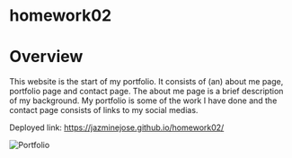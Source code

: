 # homework02

<h1> Overview </h1>
This website is the start of my portfolio. It consists of (an) about me page, portfolio page and contact page. The about me page is a brief description of my background. My portfolio is some of the work I have done and the contact page consists of links to my social medias. 

Deployed link: https://jazminejose.github.io/homework02/

<img src="https://user-images.githubusercontent.com/92974218/141223686-80f570fb-8880-4124-9e4a-3e6ea1488f28.png" alt="Portfolio">
